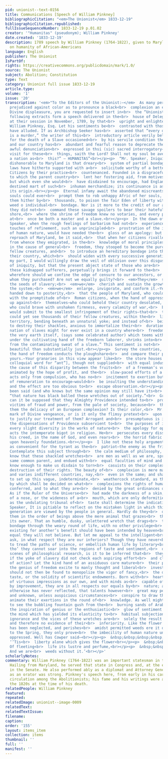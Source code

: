 ```yaml
---
pid: unionist--text-0156
title: Communications [Speech of William Pinkney]
bibliographicCitation: "<em>The Unionist</em> 1833-12-19"
bibliographicCitation.republished: 
fullIssueSequenceNumber: 1833-12-19 p.01.02
creator: '"Humanitas" (pseudonym); William Pinkney'
date.created: '1833-12-19'
description: 1789 speech by William Pinkney (1764-1822), given to Maryland legislature,
  on humanity of African-Americans
language: English
publisher: The Unionist
IsPartOf: 
rights: https://creativecommons.org/publicdomain/mark/1.0/
source: The Unionist
subject: Abolition; Constitution
type: Text
category: Unionist full issue 1833-12-19
article.type: 
volume: '1'
issue: '20'
transcription: '<em>"To the Editors of the Unionist:—</em>  As many persons are so
  prejudiced against color as to pronounce a black<br>  complexion an evidence of
  Divine displeasure, you are requested to insert in<br>  the “Unionist”&nbsp; the
  following extracts form a speech delivered in the<br>  house of Delegates of Maryland
  at their session in November, 1789, by that<br>  upright and enlightened statesman,
  William Pinkney, Esq. Let his sentiments be<br>  contrasted with those to whom I
  have alluded. If as Archbishop Seeker has<br>  asserted that “every death in battle
  is a murder,” the writer of this<br>  introductory article verily believes that
  for the death of a Slave occasioned<br>  by his servile condition the owner is responsible,
  and our country has<br>  abundant and fearful reason to deprecate the solemn and
  awful denunciation<br>  expressed in thsi (sic) sacred interrogatory—“Shall I not
  visit for these<br>  things, saith the Lord? Shall not my soul be avenged on such
  a nation as<br>  this?” – HUMANITAS”<br></p><p>  “Mr. Speaker, Iniquitous and most
  dishonorable to Maryland is that dreary<br>  system of partial bondage, which her
  laws have hitherto supported with a<br>  solicitude worthy of a better object, and
  Citizens by their practice<br>  countenanced. Founded in a disgraceful traffic,
  to which the parent country<br>  lent her fostering aid, from motives of interest,
  but which even she would<br>  have disdained to encourage, had England been the
  destined mart of such<br>  inhuman merchandize; its continuance is as shameful as
  its origin.<br></p><p>  Eternal infamy await the abandoned miscreants whose selfish
  souls could ever<br>  prompt them to rob unhappy Afric of her souls, and freight
  them hither by<br>  thousands, to poison the fair Eden of liberty with the rank
  weed o individual<br>  bondage. Nor is it more to the credit of our ancestors that
  they did not<br>  command these savage spoilers to bear their hateful cargo to another
  shore,<br>  where the shrine of freedom knew no votaries, and every purchaser would
  at<br>  once be both a master and a slave.<br></p><p>  In the dawn of time, Mr.
  Speaker, when the rough feelings of barbarism had not<br>  experienced the softening
  touches of refinement, such an unprincipled<br>  prostration of the inherent rights
  of human nature, would have needed the<br>  gloss of an apology: but to the everlasting
  reproach of Maryland, be it said,<br>  that when her citizens rivalled the nation
  from whence they emigrated, in the<br>  knowledge of moral principles, and an enthusiasm
  in the cause of general<br>  freedom, they stooped to become the purchasers of their
  fellow creatures, and<br>  to introduce an hereditary bondage into the bosom of
  their country, which<br>  should widen with every successive generation.<br></p><p>  For
  my part, I would willingly draw the veil of oblivion over this disgusting<br>  scene
  of iniquity, but that the present abject state of those who are<br>  descended from
  these kidnapped sufferers, perpetually brings it forward to the<br>  memory.<br></p><p>  But
  wherefore should we confine the edge of censure to our ancestors, or those<br>  from
  whom they purchased? Are not we equally guilty?<br>  <em>They</em>  strewed around
  the seeds of slavery;<br>  <em>we</em>  cherish and sustain the growth.—<br>  <em>They</em>  introduced
  the system;<br>  <em>we</em>  enlarge, invigorate, and conform it.—Yes, let it be
  handed down to posterity,<br>  that the people of Maryland, who could fly to arms
  with the promptitude of<br>  Roman citizens, when the hand of oppression was lifted
  up against<br>  themselves—who could behold their country desolated, and their citizens<br>  slaughtered,
  who could brave with unshaken firmness, every calamity of war,<br>  before they
  would submit to the smallest infringement of their rights—that<br>  this very people
  could yet see thousands of their fellow creatures, within the<br>  limits of their
  territory, bending beneath an unnatural yoke; and instead of<br>  being assiduous
  to destroy their shackles, anxious to immortalize their<br>  duration, so that a
  nation of slaves might for ever exist in a country where<br>  freedom is its boast.<br></p><p>  “Even
  the very earth itself, (says some celebrated author) which teems with<br>  profusion
  under the cultivating hand of the freeborn laborer, shrinks into<br>  barrenness
  from the contaminating sweat of a slave.” This sentiment is not<br>  more figuratively
  beautiful than substantially just.<br></p><p>  Survey the countries, sir, where
  the hand of freedom conducts the ploughshare<br>  and compare their produce with
  yours.—Your granaries in this view appear like<br>  the store houses of emmets [a
  colloquial word for “ant”], though not supplied<br>  with equal industry. To trace
  the cause of this disparity between the fruits<br>  of a freeman’s voluntary labors,
  animated by the hope of profit, and the<br>  slow-paced efforts of a slave, who
  acts only from compulsion, who has no<br>  incitement to exertion but fear—no prospect
  of remuneration to encourage—would<br>  be insulting the understanding. The cause
  and the effect are too obvious to<br>  escape observation.<br></p><p>  But it has
  been said (and who knows but the same opinion may still have its<br>  advocates)
  “that nature has black balled these wretches out of society.”<br>  Gracious God!
  can it be supposed that they Almighty Providence intended to<br>  proscribe these
  victims of fraud and power, from the pale of society, because<br>  thou hast denied
  them the delicacy of an European complexion? Is their color,<br>  Mr. Speaker, the
  mark of Divine vengeance, or is it only the flimsy pretext<br>  upon which we attempt
  to justify our treatment of them? Arrogant and<br>  presumptuous is it this to make
  the dispensations of Providence subservient to<br>  the purposes of iniquity, and
  every slight diversity in the works of nature<br>  the apology for oppression. Thus
  acts the intemperate bigot in religion. He<br>  persecutes every dissenter from
  his creed, in the name of God, and even rears<br>  the horrid fabric of an inquisition
  upon heavenly foundations.<br></p><p>  I like not these holy arguments. They are
  as convenient for the tyrant as the<br>  patriot—the enemy as the friend of mankind.
  Contemplate this subject through<br>  the calm medium of philosophy, and then to
  know that these shackled wretches<br>  are men as well as we are, spring from the
  same common parent, and endued with<br>  equal faculties of mind and body, is to
  know enough to make us disdain to torn<br>  casuists on their complexion to the
  destruction of their rights. The beauty of<br>  complexion is mere matter of taste,
  and varies indifferent countries, nay,<br>  even in the same; and shall we dare
  to set up this vague, indeterminate,<br>  weathercock standard, as the criterion
  by which shall be decided on what<br>  complexions the rights of human nature are
  conferred, and to what they are<br>  denied by the great ordinances of the Deity?
  As if the Ruler of the Universe<br>  had made the darkness of a skin, the flatness
  of a nose, or the wideness of a<br>  mouth, which are only deformities or beauties
  as the undulating tribunal of<br>  taste shall determine the indication of his wrath.<br></p><p>  Mr.
  Speaker, It is pitiable to reflect on the mistaken light in which this<br>  unfortunate
  generation are viewed by the people in general. Hardly do they<br>  deign to rank
  them in the order of beings above the mere animal that grazes<br>  the field of
  its owner. That an humble, dusky, unlettered wretch that drags<br>  the chain of
  bondage through the weary round of life, with no other privilege<br>  but that of
  existing for another’s benefit should have been intended by heaven<br>  for their
  equal they will not believe. But let me appeal to the intelligent<br>  mind, and
  ask, in what respect they are our inferiors? Though they have never<br>  been taught
  to tread the paths of science, or embellish human life by literary<br>  acquirements;
  tho’ they cannot soar into the regions of taste and sentiment,<br>  or explore the
  scenes of philosophical research, is it to be inferred that<br>  they want the power,
  if the yoke of slavery did not check each aspiring effort<br>  and clog the springs
  of action? Let the kind hand of an assiduous care mature<br>  their powers, let
  the genius of freedom excite to manly thought and liberal<br>  investigation, we
  should not then be found to monopolize the vigor of fancy,<br>  the delicacy of
  taste, or the solidity of scientific endowments. Born with<br>  hearts as susceptible
  of virtuous impressions as our own, and with minds as<br>  capable of benefitting
  by improvement, they are in all respects our equals by<br>  nature; and he who thinks
  otherwise has never reflected, that talents however<br>  great may perish unnoticed
  and unknown, unless auspicious circumstances<br>  conspire to draw them forth, and
  animate their exertions in the round of<br>  knowledge. As well might you expect
  to see the bubbling fountain gush from the<br>  burning sands of Arabia, as that
  the inspiration of genius or the enthusiastic<br>  glow of sentiment should rouse
  the mind which has yielded its elasticity to<br>  habitual subjection. Thus the
  ignorance and the vices of these wretches are<br>  solely the result of situation,
  and therefore no evidence of their<br>  inferiority. Like the flower whose culture
  has been neglected, and perishes<br>  amidst permitted weeds ere it opens it blossom
  to the Spring, they only prove<br>  the imbecility of human nature unassisted and
  oppressed. Well has Cowper said—<br></p><p>  &nbsp;&nbsp;&nbsp;&nbsp;&nbsp;&nbsp;&nbsp;&nbsp;&nbsp;&nbsp;&nbsp;
  ‘’Tis<br>  liberty alone which gives the flower<br></p><p>  &nbsp;&nbsp;&nbsp;&nbsp;&nbsp;&nbsp;&nbsp;&nbsp;&nbsp;&nbsp;&nbsp;
  Of fleeting<br>  life its lustre and perfume,<br></p><p>  &nbsp;&nbsp;&nbsp;&nbsp;&nbsp;&nbsp;&nbsp;&nbsp;&nbsp;&nbsp;&nbsp;
  And we are<br>  weeds without it.’<br></p>'
scholarlyNotes: 
commentary: William Pinkney (1764-1822) was an important statesman in the Early Republic.
  Hailing from Maryland, he served that state in Congress and, at the end of his life,
  in the Senate. He also performed ably as a diplomat and Attorney General. His reputation
  as an orator was strong. Pinkney's speech here, from early in his career, was in
  circulation among the Abolitionists; his fame and his writings were amplified in
  the 1820s at the time of his death.
relatedPeople: William Pinkney
featured: 
repeated: 
relatedImage: unionist--image-0009
relatedText: 
relatedTextIssue: 
filename: 
caption: 
order: '155'
layout: items_item
collection: items
thumbnail: ''
full: ''
manifest: ''
---
```

